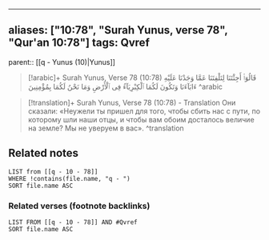 
---
aliases: ["10:78", "Surah Yunus, verse 78", "Qur'an 10:78"]
tags: Qvref
---

parent:: [[q - Yunus (10)|Yunus]]

> [!arabic]+ Surah Yunus, Verse 78 (10:78)
> <span class="quran-arabic">قَالُوٓا۟ أَجِئْتَنَا لِتَلْفِتَنَا عَمَّا وَجَدْنَا عَلَيْهِ ءَابَآءَنَا وَتَكُونَ لَكُمَا ٱلْكِبْرِيَآءُ فِى ٱلْأَرْضِ وَمَا نَحْنُ لَكُمَا بِمُؤْمِنِينَ</span>
^arabic

> [!translation]+ Surah Yunus, Verse 78 (10:78) - Translation
> Они сказали: «Неужели ты пришел для того, чтобы сбить нас с пути, по которому шли наши отцы, и чтобы вам обоим досталось величие на земле? Мы не уверуем в вас».
^translation



## Related notes
```dataview
LIST from [[q - 10 - 78]]
WHERE !contains(file.name, "q - ")
SORT file.name ASC
```

### Related verses (footnote backlinks)
```dataview
LIST FROM [[q - 10 - 78]] AND #Qvref
SORT file.name ASC
```

